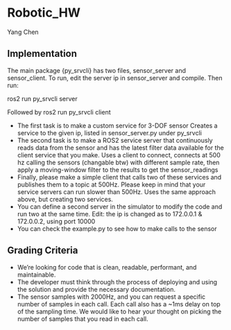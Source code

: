 # Robotic_HW
Yang Chen
 
## Implementation
The main package {py_srvcli} has two files, sensor_server and sensor_client. To run, edit the server ip in sensor_server and compile. Then run: 

ros2 run py_srvcli server   

Followed by ros2 run py_srvcli client
- The first task is to make a custom service for 3-DOF sensor
  Creates a service to the given ip, listed in sensor_server.py under py_srvcli
- The second task is to make a ROS2 service server that continuously reads data from the sensor and has the latest filter data available for the client service that you make.
  Uses a client to connect, connects at 500 hz calling the sensors (changable btw) with different sample rate, then apply a moving-window filter to the results to get the sensor_readings
- Finally, please make a simple client that calls two of these services and publishes them to a topic at 500Hz. Please keep in mind that your service servers can run slower than 500Hz.
  Uses the same approach above, but creating two services. 
- You can define a second server in the simulator to modify the code and run two at the same time.
  Edit: the ip is changed as to 172.0.0.1 & 172.0.0.2, using port 10000
- You can check the example.py to see how to make calls to the sensor

## Grading Criteria
- We’re looking for code that is clean, readable, performant, and maintainable.
- The developer must think through the process of deploying and using the solution and provide the necessary documentation. 
- The sensor samples with 2000Hz, and you can request a specific number of samples in each call. Each call also has a ~1ms delay on top of the sampling time. We would like to hear your thought on picking the number of samples that you read in each call. 
